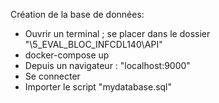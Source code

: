 
Création de la base de données:

* Ouvrir un terminal ; se placer dans le dossier  "\5_EVAL_BLOC_INFCDL140\API"
* docker-compose up
* Depuis un navigateur : "localhost:9000"
* Se connecter 
* Importer le script "mydatabase.sql"

